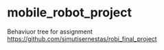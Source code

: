 # mobile_robot_project

Behaviuor tree for assignment https://github.com/simutisernestas/robi_final_project
